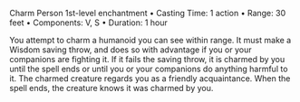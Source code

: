 Charm Person
1st-level enchantment
• Casting Time: 1 action
• Range: 30 feet
• Components: V, S
• Duration: 1 hour 

You attempt to charm a humanoid you can see within range. It must make a Wisdom saving throw, and does so with advantage if you or your companions are fighting it. If it fails the saving throw, it is charmed by you until the spell ends or until you or your companions do anything harmful to it. The charmed creature regards you as a friendly acquaintance. When the spell ends, the creature knows it was charmed by you.